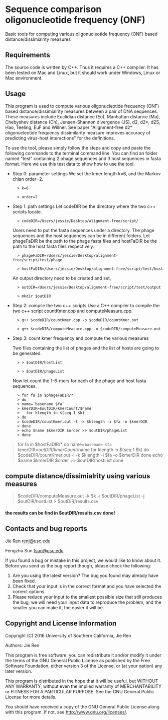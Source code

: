Sequence comparison oligonucleotide frequency (ONF)
===========

Basic tools for computing various oligonucleotide frequency (ONF) based distance/dissimialrity measures


Requirements
---------------

The source code is written by C++. Thus it requires a C++ compiler. It has been tested on Mac and Linux, but it should work under Windows, Linux or Mac environment. 


Usage
---------------

This program is used to compute various oligonucleotide frequency (ONF) based distance/dissimialrity measures between a pair of DNA sequences. These measures include Euclidian distance (Eu), Manhattan distance (Ma), Chebyshev distance (Ch), Jensen-Shannon divergence (JS), d2, d2*, d2S, Hao, Teeling, EuF and Willner. See paper "Alignment-free d2* oligonucleotide frequency dissimilarity measure improves accuracy of predicting virus-host interactions" for the definitions. 

To use the tool, please simply follow the steps and copy and paste the following commands to the terminal command line. You can find an folder named "test" containing 2 phage sequences and 3 host sequences in fasta format. Here we use this test data to show how to use the tool.

* Step 0: parameter settings
	We set the kmer length k=6, and the Markov chian order=2.

		> k=6

		> order=2


* Step 1: path settings
	Let codeDIR be the directory where the two c++ scripts locate.

		> codeDIR=/Users/jessie/Desktop/alignment-free/script/

	Users need to put the fasta sequences under a directory. The phage sequences and the host sequences can be in different folders. Let phageFaDIR be the path to the phage fasta files and hostFaDIR be the path to the host fasta files respectively.

		> phageFaDIR=/Users/jessie/Desktop/alignment-free/script/test/phage

		> hostFaDIR=/Users/jessie/Desktop/alignment-free/script/test/host

	An output directory need to be created and set, 

		> outDIR=/Users/jessie/Desktop/alignment-free/script/test/output

		> mkdir $outDIR

* Step 2: compile the two c++ scripts
	Use a C++ compiler to compile the two c++ script countKmer.cpp and computeMeasure.cpp.

		> g++ $codeDIR/countKmer.cpp -o $codeDIR/countKmer.out

		> g++ $codeDIR/computeMeasure.cpp -o $codeDIR/computeMeasure.out

* Step 3: count kmer frequency and compute the various measures

	Two files containing the list of phages and the list of hosts are going to be generated.

		> > $outDIR/hostList

		> > $outDIR/phageList

	Now let count the 1-6-mers for each of the phage and host fasta sequences.
		
		> for fa in $phageFaDIR/*
		> do
		> name=`basename $fa`
		> kmerDIR=$outDIR/kmerCount/$name
		>	for klength in $(seq 1 $k)
		> do
		> $codeDIR/countKmer.out -l -k $klength -i $fa -o $kmerDIR
		> done
		> echo $name $kmerDIR $order >> $outDIR/phageList
		> done

>for fa in $hostFaDIR/*
do
name=`basename $fa`
kmerDIR=$outDIR/kmerCount/$name
for klength in $(seq 1 $k)
do
$codeDIR/countKmer.out -l -k $klength -i $fa -o $kmerDIR
done
echo $name $kmerDIR $order >> $outDIR/hostList
done

## compute distance/dissimialrity using various measures ##
> $codeDIR/computeMeasure.out -k $k -i $outDIR/phageList -j $outDIR/hostList > $outDIR/results.csv

#### the results can be find in $outDIR/results.csv done! ####



Contacts and bug reports
------------------------
Jie Ren
renj@usc.edu

Fengzhu Sun
fsun@usc.edu

If you found a bug or mistake in this project, we would like to know about it.
Before you send us the bug report though, please check the following:

1. Are you using the latest version? The bug you found may already have been
fixed.
2. Check that your input is in the correct format and you have selected the
correct options.
3. Please reduce your input to the smallest possible size that still produces
the bug; we will need your input data to reproduce the problem, and the
smaller you can make it, the easier it will be.


Copyright and License Information
---------------------------------
Copyright (C) 2016 University of Southern California, Jie Ren

Authors: Jie Ren

This program is free software: you can redistribute it and/or modify it under
the terms of the GNU General Public License as published by the Free Software
Foundation, either version 3 of the License, or (at your option) any later
version.

This program is distributed in the hope that it will be useful, but WITHOUT
ANY WARRANTY; without even the implied warranty of MERCHANTABILITY or FITNESS
FOR A PARTICULAR PURPOSE. See the GNU General Public License for more details.

You should have received a copy of the GNU General Public License along with
this program. If not, see http://www.gnu.org/licenses/.